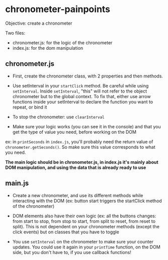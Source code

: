 # chronometer-painpoints

Objective: create a chronometer

Two files:

- chronometer.js: for the logic of the chronometer
- index.js: for the dom manipulation

## chronometer.js

- First, create the chronometer class, with 2 properties and then methods.

- Use setInterval in your `startClick` method. Be careful while using `setInterval`. Inside `setInterval`, "this" will not refer to the object chronometer but to the global context. To fix that, either use arrow functions inside your setInterval to declare the function you want to repeat, or bind it

- To stop the chronometer: use `clearInterval`

- Make sure your logic works (you can see it in the console) and that you get the type of value you need, before working on the DOM

ex: in `printSeconds` in `index.js`, you'll probably need the return value of `chronometer.getSeconds()`. So make sure this value corresponds to what you need.

**The main logic should be in chronometer.js, in index.js it's mainly about DOM manipulation, and using the data that is already ready to use**

## main.js

- Create a new chronometer, and use its different methods while interacting with the DOM (ex: button start triggers the startClick method of the chronometer)

- DOM elements also have their own logic (ex: all the buttons changes: from start to stop, from stop to start, from split to reset, from reset to split). This is not dependent on your chronometer methods (except the click events) but on classes that you have to toggle

- You use `setInterval` on the chronometer to make sure your counter updates. You could use it again in your `printTime` function, on the DOM side, but you don't have to, if you use callback functions!
